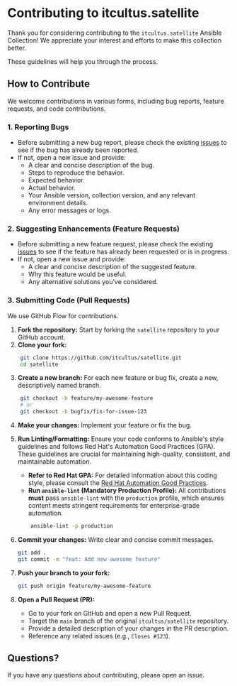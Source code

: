 # Contributing to itcultus.satellite

Thank you for considering contributing to the `itcultus.satellite` Ansible 
Collection! We appreciate your interest and efforts to make this collection 
better.

These guidelines will help you through the process.

## How to Contribute

We welcome contributions in various forms, including bug reports, feature 
requests, and code contributions.

### 1. Reporting Bugs

* Before submitting a new bug report, please check the existing 
[issues](https://github.com/itcultus/satellite/issues) to see if the bug has already been reported.
* If not, open a new issue and provide:
    * A clear and concise description of the bug.
    * Steps to reproduce the behavior.
    * Expected behavior.
    * Actual behavior.
    * Your Ansible version, collection version, and any relevant environment details.
    * Any error messages or logs.

### 2. Suggesting Enhancements (Feature Requests)

* Before submitting a new feature request, please check the existing
[issues](https://github.com/itcultus/satellite/issues) to see if the feature 
has already been requested or is in progress.
* If not, open a new issue and provide:
    * A clear and concise description of the suggested feature.
    * Why this feature would be useful.
    * Any alternative solutions you've considered.

### 3. Submitting Code (Pull Requests)

We use GitHub Flow for contributions.

1.  **Fork the repository:** Start by forking the `satellite` repository to 
your GitHub account.
2.  **Clone your fork:**  
```bash
    git clone https://github.com/itcultus/satellite.git
    cd satellite
```
3.  **Create a new branch:** For each new feature or bug fix, create a new, 
descriptively named branch.  
```bash
    git checkout -b feature/my-awesome-feature
    # or
    git checkout -b bugfix/fix-for-issue-123
```
4.  **Make your changes:** Implement your feature or fix the bug.
5.  **Run Linting/Formatting:** Ensure your code conforms to Ansible's style 
guidelines and follows Red Hat's Automation Good Practices (GPA). 
These guidelines are crucial for maintaining high-quality, consistent, and 
maintainable automation.
    * **Refer to Red Hat GPA:** For detailed information about this coding style, 
    please consult the [Red Hat Automation Good 
    Practices](https://redhat-cop.github.io/automation-good-practices/).
    * **Run `ansible-lint` (Mandatory Production Profile):** All contributions
    **must** pass `ansible-lint` with the `production` profile, which ensures 
    content meets stringent requirements for enterprise-grade automation.  
    ```bash
        ansible-lint -p production
    ```

6.  **Commit your changes:** Write clear and concise commit messages.  
    ```bash
    git add .
    git commit -m "feat: Add new awesome feature"
    ```
7.  **Push your branch to your fork:**
    ```bash
    git push origin feature/my-awesome-feature
    ```
8.  **Open a Pull Request (PR):**
    * Go to your fork on GitHub and open a new Pull Request.
    * Target the `main` branch of the original `itcultus/satellite` repository.
    * Provide a detailed description of your changes in the PR description.
    * Reference any related issues (e.g., `Closes #123`).

## Questions?

If you have any questions about contributing, please open an issue.
